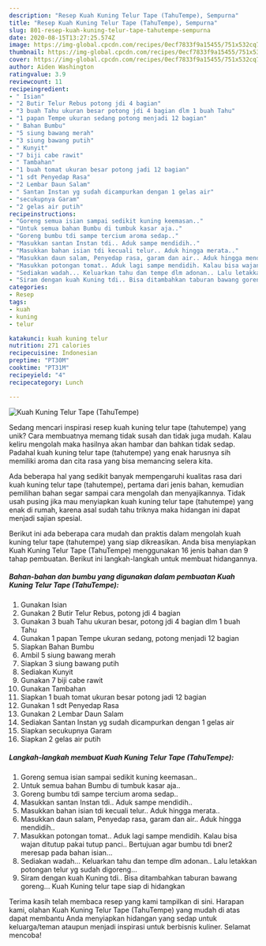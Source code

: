 ```yaml
---
description: "Resep Kuah Kuning Telur Tape (TahuTempe), Sempurna"
title: "Resep Kuah Kuning Telur Tape (TahuTempe), Sempurna"
slug: 801-resep-kuah-kuning-telur-tape-tahutempe-sempurna
date: 2020-08-15T13:27:25.574Z
image: https://img-global.cpcdn.com/recipes/0ecf7833f9a15455/751x532cq70/kuah-kuning-telur-tape-tahutempe-foto-resep-utama.jpg
thumbnail: https://img-global.cpcdn.com/recipes/0ecf7833f9a15455/751x532cq70/kuah-kuning-telur-tape-tahutempe-foto-resep-utama.jpg
cover: https://img-global.cpcdn.com/recipes/0ecf7833f9a15455/751x532cq70/kuah-kuning-telur-tape-tahutempe-foto-resep-utama.jpg
author: Aiden Washington
ratingvalue: 3.9
reviewcount: 11
recipeingredient:
- " Isian"
- "2 Butir Telur Rebus potong jdi 4 bagian"
- "3 buah Tahu ukuran besar potong jdi 4 bagian dlm 1 buah Tahu"
- "1 papan Tempe ukuran sedang potong menjadi 12 bagian"
- " Bahan Bumbu"
- "5 siung bawang merah"
- "3 siung bawang putih"
- " Kunyit"
- "7 biji cabe rawit"
- " Tambahan"
- "1 buah tomat ukuran besar potong jadi 12 bagian"
- "1 sdt Penyedap Rasa"
- "2 Lembar Daun Salam"
- " Santan Instan yg sudah dicampurkan dengan 1 gelas air"
- "secukupnya Garam"
- "2 gelas air putih"
recipeinstructions:
- "Goreng semua isian sampai sedikit kuning keemasan.."
- "Untuk semua bahan Bumbu di tumbuk kasar aja.."
- "Goreng bumbu tdi sampe tercium aroma sedap.."
- "Masukkan santan Instan tdi.. Aduk sampe mendidih.."
- "Masukkan bahan isian tdi kecuali telur.. Aduk hingga merata.."
- "Masukkan daun salam, Penyedap rasa, garam dan air.. Aduk hingga mendidih.."
- "Masukkan potongan tomat.. Aduk lagi sampe mendidih. Kalau bisa wajan ditutup pakai tutup panci.. Bertujuan agar bumbu tdi bner2 meresap pada bahan isian..."
- "Sediakan wadah... Keluarkan tahu dan tempe dlm adonan.. Lalu letakkan potongan telur yg sudah digoreng..."
- "Siram dengan kuah Kuning tdi.. Bisa ditambahkan taburan bawang goreng... Kuah Kuning telur tape siap di hidangkan"
categories:
- Resep
tags:
- kuah
- kuning
- telur

katakunci: kuah kuning telur 
nutrition: 271 calories
recipecuisine: Indonesian
preptime: "PT30M"
cooktime: "PT31M"
recipeyield: "4"
recipecategory: Lunch

---
```



![Kuah Kuning Telur Tape (TahuTempe)](https://img-global.cpcdn.com/recipes/0ecf7833f9a15455/751x532cq70/kuah-kuning-telur-tape-tahutempe-foto-resep-utama.jpg)

Sedang mencari inspirasi resep kuah kuning telur tape (tahutempe) yang unik? Cara membuatnya memang tidak susah dan tidak juga mudah. Kalau keliru mengolah maka hasilnya akan hambar dan bahkan tidak sedap. Padahal kuah kuning telur tape (tahutempe) yang enak harusnya sih memiliki aroma dan cita rasa yang bisa memancing selera kita.



Ada beberapa hal yang sedikit banyak mempengaruhi kualitas rasa dari kuah kuning telur tape (tahutempe), pertama dari jenis bahan, kemudian pemilihan bahan segar sampai cara mengolah dan menyajikannya. Tidak usah pusing jika mau menyiapkan kuah kuning telur tape (tahutempe) yang enak di rumah, karena asal sudah tahu triknya maka hidangan ini dapat menjadi sajian spesial.


Berikut ini ada beberapa cara mudah dan praktis dalam mengolah kuah kuning telur tape (tahutempe) yang siap dikreasikan. Anda bisa menyiapkan Kuah Kuning Telur Tape (TahuTempe) menggunakan 16 jenis bahan dan 9 tahap pembuatan. Berikut ini langkah-langkah untuk membuat hidangannya.

<!--inarticleads1-->

##### Bahan-bahan dan bumbu yang digunakan dalam pembuatan Kuah Kuning Telur Tape (TahuTempe):

1. Gunakan  Isian
1. Gunakan 2 Butir Telur Rebus, potong jdi 4 bagian
1. Gunakan 3 buah Tahu ukuran besar, potong jdi 4 bagian dlm 1 buah Tahu
1. Gunakan 1 papan Tempe ukuran sedang, potong menjadi 12 bagian
1. Siapkan  Bahan Bumbu
1. Ambil 5 siung bawang merah
1. Siapkan 3 siung bawang putih
1. Sediakan  Kunyit
1. Gunakan 7 biji cabe rawit
1. Gunakan  Tambahan
1. Siapkan 1 buah tomat ukuran besar potong jadi 12 bagian
1. Gunakan 1 sdt Penyedap Rasa
1. Gunakan 2 Lembar Daun Salam
1. Sediakan  Santan Instan yg sudah dicampurkan dengan 1 gelas air
1. Siapkan secukupnya Garam
1. Siapkan 2 gelas air putih




<!--inarticleads2-->

##### Langkah-langkah membuat Kuah Kuning Telur Tape (TahuTempe):

1. Goreng semua isian sampai sedikit kuning keemasan..
1. Untuk semua bahan Bumbu di tumbuk kasar aja..
1. Goreng bumbu tdi sampe tercium aroma sedap..
1. Masukkan santan Instan tdi.. Aduk sampe mendidih..
1. Masukkan bahan isian tdi kecuali telur.. Aduk hingga merata..
1. Masukkan daun salam, Penyedap rasa, garam dan air.. Aduk hingga mendidih..
1. Masukkan potongan tomat.. Aduk lagi sampe mendidih. Kalau bisa wajan ditutup pakai tutup panci.. Bertujuan agar bumbu tdi bner2 meresap pada bahan isian...
1. Sediakan wadah... Keluarkan tahu dan tempe dlm adonan.. Lalu letakkan potongan telur yg sudah digoreng...
1. Siram dengan kuah Kuning tdi.. Bisa ditambahkan taburan bawang goreng... Kuah Kuning telur tape siap di hidangkan




Terima kasih telah membaca resep yang kami tampilkan di sini. Harapan kami, olahan Kuah Kuning Telur Tape (TahuTempe) yang mudah di atas dapat membantu Anda menyiapkan hidangan yang sedap untuk keluarga/teman ataupun menjadi inspirasi untuk berbisnis kuliner. Selamat mencoba!
